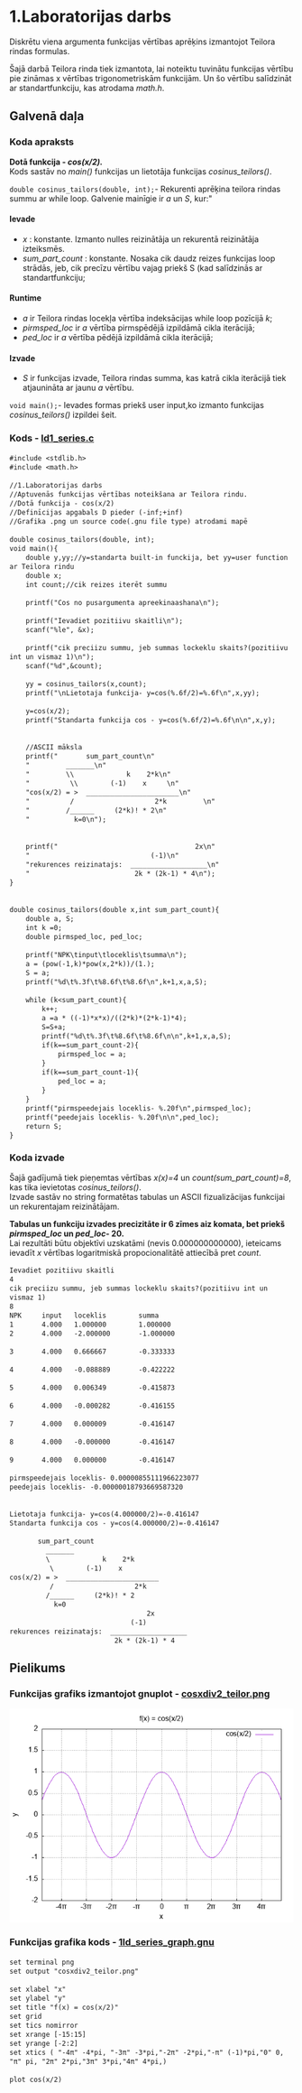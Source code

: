 # 1.Laboratorijas darbs
Diskrētu viena argumenta funkcijas vērtības aprēķins izmantojot Teilora rindas formulas.

Šajā darbā Teilora rinda tiek izmantota, lai noteiktu tuvinātu funkcijas vērtību pie zināmas x vērtības trigonometriskām funkcijām.
Un šo vērtību salīdzināt ar standartfunkciju, kas atrodama *math.h*.

## Galvenā daļa
### Koda apraksts
 **Dotā funkcija - *cos(x/2).***  
Kods sastāv no *main()* funkcijas un lietotāja funkcijas *cosinus_teilors()*.  

```double cosinus_tailors(double, int);```- Rekurenti aprēķina teilora rindas summu ar while loop. Galvenie mainīgie ir *a* un *S*, kur:"
#### Ievade
- *x* : konstante. Izmanto nulles reizinātāja un rekurentā reizinātāja izteiksmēs.
- *sum_part_count* : konstante. Nosaka cik daudz reizes funkcijas loop strādās, jeb, cik precīzu vērtību vajag priekš S (kad salīdzinās ar standartfunkciju;
#### Runtime
- *a* ir Teilora rindas locekļa vērtība indeksācijas while loop pozīcijā *k*;
- *pirmsped_loc* ir *a* vērtība pirmspēdējā izpildāmā cikla iterācijā;
- *ped_loc* ir *a* vērtība pēdējā izpildāmā cikla iterācijā;
#### Izvade
- *S* ir funkcijas izvade, Teilora rindas summa, kas katrā cikla iterācijā tiek atjaunināta ar jaunu *a* vērtību.

```void main();```- Ievades formas priekš user input,ko izmanto funkcijas *cosinus_teilors()* izpildei šeit.
 
 
### Kods - [ld1_series.c](https://github.com/Lasiurus/RTR-105/blob/main/1ld_series/1.Laboratorijas_darbs.c)

```#include <stdio.h>
#include <stdlib.h>
#include <math.h>

//1.Laboratorijas darbs
//Aptuvenās funkcijas vērtības noteikšana ar Teilora rindu.
//Dotā funkcija - cos(x/2)
//Definīcijas apgabals D pieder (-inf;+inf)
//Grafika .png un source code(.gnu file type) atrodami mapē

double cosinus_tailors(double, int);
void main(){
    double y,yy;//y=standarta built-in funckija, bet yy=user function ar Teilora rindu
    double x;
    int count;//cik reizes iterēt summu

    printf("Cos no pusargumenta apreekinaashana\n");

    printf("Ievadiet pozitiivu skaitli\n");
    scanf("%le", &x);

    printf("cik preciizu summu, jeb summas lockeklu skaits?(pozitiivu int un vismaz 1)\n");
    scanf("%d",&count);

    yy = cosinus_tailors(x,count);
    printf("\nLietotaja funkcija- y=cos(%.6f/2)=%.6f\n",x,yy);

    y=cos(x/2);
    printf("Standarta funkcija cos - y=cos(%.6f/2)=%.6f\n\n",x,y);


    //ASCII māksla
    printf("       sum_part_count\n"
    "         _______\n"
    "         \\             k    2*k\n"
    "          \\        (-1)    x     \n"
    "cos(x/2) = >  _______________________\n"
    "          /                    2*k         \n"
    "         /______     (2*k)! * 2\n"
    "           k=0\n");


    printf("                                  2x\n"
    "                              (-1)\n"
    "rekurences reizinatajs:  ___________________\n"
    "                          2k * (2k-1) * 4\n");
}


double cosinus_tailors(double x,int sum_part_count){
    double a, S;
    int k =0;
    double pirmsped_loc, ped_loc;

    printf("NPK\tinput\tloceklis\tsumma\n");
    a = (pow(-1,k)*pow(x,2*k))/(1.);
    S = a;
    printf("%d\t%.3f\t%8.6f\t%8.6f\n",k+1,x,a,S);

    while (k<sum_part_count){
        k++;
        a =a * ((-1)*x*x)/((2*k)*(2*k-1)*4);
        S=S+a;
        printf("%d\t%.3f\t%8.6f\t%8.6f\n\n",k+1,x,a,S);
        if(k==sum_part_count-2){
            pirmsped_loc = a;
        }
        if(k==sum_part_count-1){
            ped_loc = a;
        }
    }
    printf("pirmspeedejais loceklis- %.20f\n",pirmsped_loc);
    printf("peedejais loceklis- %.20f\n\n",ped_loc);
    return S;
}
```
 ### Koda izvade  
Šajā gadījumā tiek pieņemtas vērtības *x(x)=4* un *count(sum_part_count)=8*, kas tika ievietotas *cosinus_teilors()*.  
Izvade sastāv no string formatētas tabulas un ASCII fizualizācijas funkcijai un rekurentajam reizinātājam.  

**Tabulas un funkciju izvades precizitāte ir 6 zīmes aiz komata, bet priekš *pirmsped_loc* un *ped_loc*- 20.**  
Lai rezultāti būtu objektīvi uzskatāmi (nevis 0.000000000000), ieteicams ievadīt *x* vērtības logaritmiskā propocionalitātē attiecībā pret *count*.
 
```
Ievadiet pozitiivu skaitli
4
cik preciizu summu, jeb summas lockeklu skaits?(pozitiivu int un vismaz 1)
8
NPK     input   loceklis        summa
1       4.000   1.000000        1.000000       
2       4.000   -2.000000       -1.000000      

3       4.000   0.666667        -0.333333      

4       4.000   -0.088889       -0.422222      

5       4.000   0.006349        -0.415873      

6       4.000   -0.000282       -0.416155      

7       4.000   0.000009        -0.416147      

8       4.000   -0.000000       -0.416147      

9       4.000   0.000000        -0.416147      

pirmspeedejais loceklis- 0.00000855111966223077
peedejais loceklis- -0.00000018793669587320    


Lietotaja funkcija- y=cos(4.000000/2)=-0.416147
Standarta funkcija cos - y=cos(4.000000/2)=-0.416147

       sum_part_count
         _______
         \             k    2*k
          \        (-1)    x
cos(x/2) = >  _______________________
          /                    2*k
         /______     (2*k)! * 2
           k=0
                                  2x
                              (-1)
rekurences reizinatajs:  ___________________
                          2k * (2k-1) * 4
```



## Pielikums  
### Funkcijas grafiks izmantojot gnuplot - [cosxdiv2_teilor.png](https://github.com/Lasiurus/RTR-105/blob/main/1ld_series/cosxdiv2_teilor.png)  
![image](https://github.com/Lasiurus/RTR-105/blob/main/1ld_series/cosxdiv2_teilor.png)

### Funkcijas grafika kods - [1ld_series_graph.gnu](https://github.com/Lasiurus/RTR-105/blob/main/1ld_series/1ld_series_graph.gnu)
```
set terminal png
set output "cosxdiv2_teilor.png"

set xlabel "x"
set ylabel "y"
set title "f(x) = cos(x/2)"
set grid
set tics nomirror
set xrange [-15:15]
set yrange [-2:2]
set xtics ( "-4π" -4*pi, "-3π" -3*pi,"-2π" -2*pi,"-π" (-1)*pi,"0" 0, "π" pi, "2π" 2*pi,"3π" 3*pi,"4π" 4*pi,)

plot cos(x/2)
```
